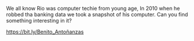 We all know Rio was computer techie from young age, In 2010 when he robbed tha banking data we took a snapshot of his computer. Can you find something interesting in it?

https://bit.ly/Benito_Antoñanzas